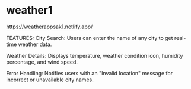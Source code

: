 # weather1
https://weatherappsak1.netlify.app/

FEATURES:
City Search: Users can enter the name of any city to get real-time weather data.


Weather Details: Displays temperature, weather condition icon, humidity percentage, and wind speed.


Error Handling: Notifies users with an "Invalid location" message for incorrect or unavailable city names.
